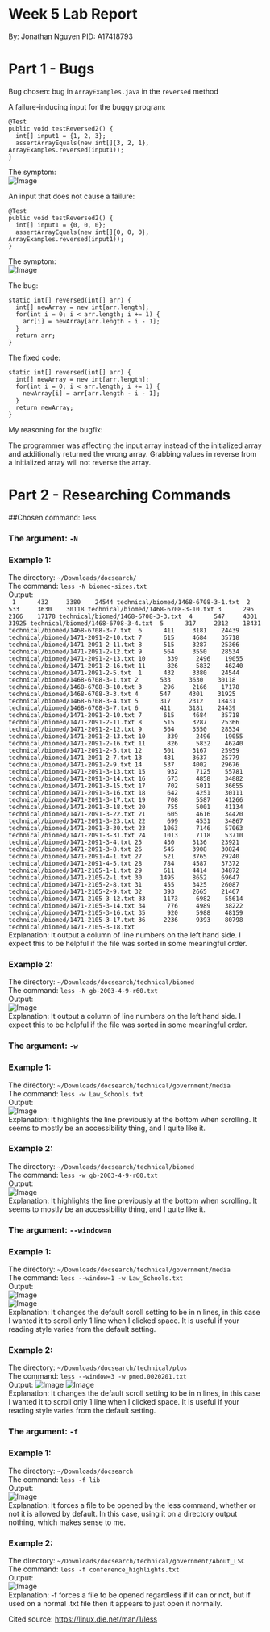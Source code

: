 # Week 5 Lab Report
By: Jonathan Nguyen
PID: A17418793 <br>
# Part 1 - Bugs

Bug chosen: bug in ``ArrayExamples.java`` in the ``reversed`` method

A failure-inducing input for the buggy program:
```
@Test
public void testReversed2() {
  int[] input1 = {1, 2, 3};
  assertArrayEquals(new int[]{3, 2, 1}, ArrayExamples.reversed(input1));
}
```
The symptom: <br> ![Image](https://i.imgur.com/kArZdAV.png)

An input that does not cause a failure:
```
@Test
public void testReversed2() {
  int[] input1 = {0, 0, 0};
  assertArrayEquals(new int[]{0, 0, 0}, ArrayExamples.reversed(input1));
}
```
The symptom: <br> ![Image](https://i.imgur.com/Zaj8bBM.png)

The bug: 
```
static int[] reversed(int[] arr) {
  int[] newArray = new int[arr.length];
  for(int i = 0; i < arr.length; i += 1) {
    arr[i] = newArray[arr.length - i - 1];
  }
  return arr;
}
```

The fixed code:
```
static int[] reversed(int[] arr) {
  int[] newArray = new int[arr.length];
  for(int i = 0; i < arr.length; i += 1) {
    newArray[i] = arr[arr.length - i - 1];
  }
  return newArray;
}
```

My reasoning for the bugfix:

The programmer was affecting the input array instead of the initialized array and additionally returned the wrong array. Grabbing values in reverse from a initialized array will not reverse the array. 


# Part 2 - Researching Commands

##Chosen command: ``less``

### The argument: ``-N`` 
### Example 1: <br>
The directory: ``~/Downloads/docsearch/`` <br>
The command: ``less -N biomed-sizes.txt`` <br>
Output: <br> ``
      1      432     3380    24544 technical/biomed/1468-6708-3-1.txt 
      2      533     3630    30118 technical/biomed/1468-6708-3-10.txt
      3      296     2166    17178 technical/biomed/1468-6708-3-3.txt 
      4      547     4301    31925 technical/biomed/1468-6708-3-4.txt 
      5      317     2312    18431 technical/biomed/1468-6708-3-7.txt 
      6      411     3181    24439 technical/biomed/1471-2091-2-10.txt
      7      615     4684    35718 technical/biomed/1471-2091-2-11.txt
      8      515     3287    25366 technical/biomed/1471-2091-2-12.txt
      9      564     3550    28534 technical/biomed/1471-2091-2-13.txt
     10      339     2496    19055 technical/biomed/1471-2091-2-16.txt
     11      826     5832    46240 technical/biomed/1471-2091-2-5.txt 
      1      432     3380    24544 technical/biomed/1468-6708-3-1.txt
      2      533     3630    30118 technical/biomed/1468-6708-3-10.txt
      3      296     2166    17178 technical/biomed/1468-6708-3-3.txt
      4      547     4301    31925 technical/biomed/1468-6708-3-4.txt
      5      317     2312    18431 technical/biomed/1468-6708-3-7.txt
      6      411     3181    24439 technical/biomed/1471-2091-2-10.txt
      7      615     4684    35718 technical/biomed/1471-2091-2-11.txt
      8      515     3287    25366 technical/biomed/1471-2091-2-12.txt
      9      564     3550    28534 technical/biomed/1471-2091-2-13.txt
     10      339     2496    19055 technical/biomed/1471-2091-2-16.txt
     11      826     5832    46240 technical/biomed/1471-2091-2-5.txt
     12      501     3167    25959 technical/biomed/1471-2091-2-7.txt
     13      481     3637    25779 technical/biomed/1471-2091-2-9.txt
     14      537     4002    29676 technical/biomed/1471-2091-3-13.txt
     15      932     7125    55781 technical/biomed/1471-2091-3-14.txt
     16      673     4858    34882 technical/biomed/1471-2091-3-15.txt
     17      702     5011    36655 technical/biomed/1471-2091-3-16.txt
     18      642     4251    30111 technical/biomed/1471-2091-3-17.txt
     19      708     5587    41266 technical/biomed/1471-2091-3-18.txt
     20      755     5001    41134 technical/biomed/1471-2091-3-22.txt
     21      605     4616    34420 technical/biomed/1471-2091-3-23.txt
     22      699     4531    34867 technical/biomed/1471-2091-3-30.txt
     23     1063     7146    57063 technical/biomed/1471-2091-3-31.txt
     24     1013     7118    53710 technical/biomed/1471-2091-3-4.txt
     25      430     3136    23921 technical/biomed/1471-2091-3-8.txt
     26      545     3908    30824 technical/biomed/1471-2091-4-1.txt
     27      521     3765    29240 technical/biomed/1471-2091-4-5.txt
     28      784     4587    37372 technical/biomed/1471-2105-1-1.txt
     29      611     4414    34872 technical/biomed/1471-2105-2-1.txt
     30     1495     8652    69647 technical/biomed/1471-2105-2-8.txt
     31      455     3425    26087 technical/biomed/1471-2105-2-9.txt
     32      393     2665    21467 technical/biomed/1471-2105-3-12.txt
     33     1173     6982    55614 technical/biomed/1471-2105-3-14.txt
     34      776     4989    38222 technical/biomed/1471-2105-3-16.txt
     35      920     5988    48159 technical/biomed/1471-2105-3-17.txt
     36     2236     9393    80798 technical/biomed/1471-2105-3-18.txt`` <br>
Explanation: It output a column of line numbers on the left hand side. I expect this to be helpful if the file was sorted in some meaningful order. <br>

### Example 2: <br>

The directory: ``~/Downloads/docsearch/technical/biomed`` <br>
The command: ``less -N gb-2003-4-9-r60.txt`` <br>
Output: <br> ![Image](https://i.imgur.com/LbPwIM2.png) <br>
Explanation: It output a column of line numbers on the left hand side. I expect this to be helpful if the file was sorted in some meaningful order. <br>

### The argument: ``-w``
### Example 1: <br>
The directory: ``~/Downloads/docsearch/technical/government/media`` <br>
The command: ``less -w Law_Schools.txt`` <br>
Output: <br>![Image](https://i.imgur.com/qngks2M.png) <br>
Explanation: It highlights the line previously at the bottom when scrolling. It seems to mostly be an accessibility thing, and I quite like it. <br>

### Example 2: <br>

The directory: ``~/Downloads/docsearch/technical/biomed`` <br>
The command: ``less -w gb-2003-4-9-r60.txt`` <br>
Output:<br> ![Image](https://i.imgur.com/lOfmaDo.png) <br>
Explanation: It highlights the line previously at the bottom when scrolling. It seems to mostly be an accessibility thing, and I quite like it. <br>

### The argument: ``--window=n``
### Example 1: <br>
The directory: ``~/Downloads/docsearch/technical/government/media`` <br>
The command: ``less --window=1 -w Law_Schools.txt`` <br>
Output:<br> ![Image](https://i.imgur.com/zJx5xa9.png) <br>
![Image](https://i.imgur.com/pEIL6vy.png) <br>
Explanation: It changes the default scroll setting to be in n lines, in this case I wanted it to scroll only 1 line when I clicked space. It is useful if your reading style varies from the default setting. <br>

### Example 2: <br>

The directory: ``~/Downloads/docsearch/technical/plos`` <br>
The command: ``less --window=3 -w pmed.0020201.txt`` <br>
Output: ![Image](https://i.imgur.com/ldgx1dD.png)
![Image](https://i.imgur.com/kLvb2ZT.png)<br>
Explanation: It changes the default scroll setting to be in n lines, in this case I wanted it to scroll only 1 line when I clicked space. It is useful if your reading style varies from the default setting.

### The argument: ``-f`` <br>
### Example 1: <br>
The directory: ``~/Downloads/docsearch`` <br>
The command: ``less -f lib`` <br>
Output:<br> ![Image](https://i.imgur.com/8xhc6H5.png) <br>
Explanation: It forces a file to be opened by the less command, whether or not it is allowed by default. In this case, using it on a directory output nothing, which makes sense to me. <br>
### Example 2: <br>
The directory: ``~/Downloads/docsearch/technical/government/About_LSC`` <br>
The command: ``less -f conference_highlights.txt`` <br>
Output:<br> ![Image](https://i.imgur.com/ssaFYIy.png) <br>
Explanation: -f forces a file to be opened regardless if it can or not, but if used on a normal .txt file then it appears to just open it normally.


Cited source: https://linux.die.net/man/1/less

